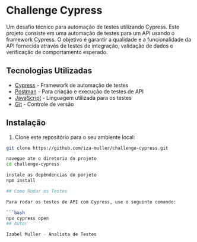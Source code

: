 # Challenge Cypress
Um desafio técnico para automação de testes utilizando Cypress.
Este projeto consiste em uma automação de testes para um API usando o framework Cypress. O objetivo é garantir a qualidade e a funcionalidade da API fornecida através de testes de integração, validação de dados e verificação de comportamento esperado.
## Tecnologias Utilizadas
- [Cypress](https://www.cypress.io/) - Framework de automação de testes
- [Postman](https://www.postman.com/) - Para criação e execução de testes de API
- [JavaScript](https://developer.mozilla.org/en-US/docs/Web/JavaScript) - Linguagem utilizada para os testes
- [Git](https://git-scm.com/) - Controle de versão
## Instalação

1. Clone este repositório para o seu ambiente local:

```bash
git clone https://github.com/iza-muller/challenge-cypress.git

navegue ate o diretorio do projeto
cd challenge-cypress

instale as depêndencias do porjeto
npm install

## Como Rodar os Testes

Para rodar os testes de API com Cypress, use o seguinte comando:

```bash
npx cypress open
## Autor

Izabel Muller - Analista de Testes
